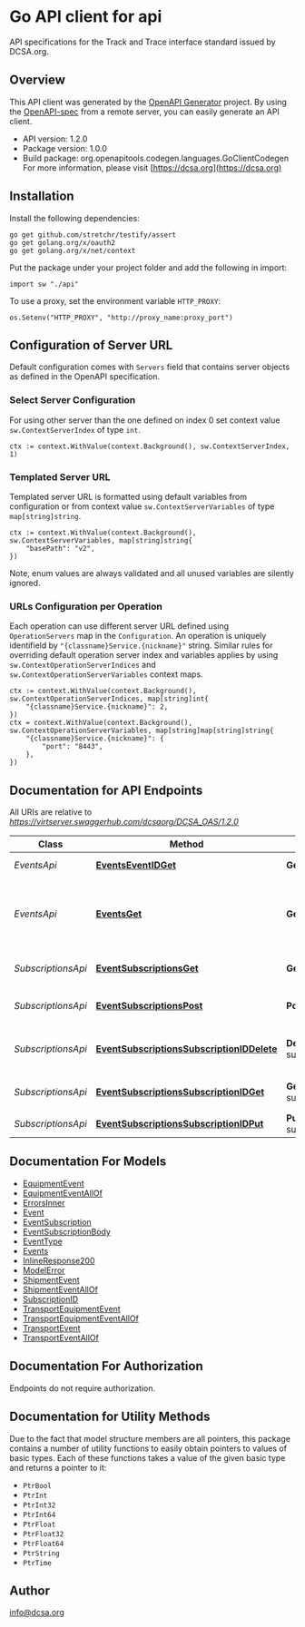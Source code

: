 # Go API client for api

API specifications for the Track and Trace interface standard issued by DCSA.org.

## Overview
This API client was generated by the [OpenAPI Generator](https://openapi-generator.tech) project.  By using the [OpenAPI-spec](https://www.openapis.org/) from a remote server, you can easily generate an API client.

- API version: 1.2.0
- Package version: 1.0.0
- Build package: org.openapitools.codegen.languages.GoClientCodegen
For more information, please visit [https://dcsa.org](https://dcsa.org)

## Installation

Install the following dependencies:

```shell
go get github.com/stretchr/testify/assert
go get golang.org/x/oauth2
go get golang.org/x/net/context
```

Put the package under your project folder and add the following in import:

```golang
import sw "./api"
```

To use a proxy, set the environment variable `HTTP_PROXY`:

```golang
os.Setenv("HTTP_PROXY", "http://proxy_name:proxy_port")
```

## Configuration of Server URL

Default configuration comes with `Servers` field that contains server objects as defined in the OpenAPI specification.

### Select Server Configuration

For using other server than the one defined on index 0 set context value `sw.ContextServerIndex` of type `int`.

```golang
ctx := context.WithValue(context.Background(), sw.ContextServerIndex, 1)
```

### Templated Server URL

Templated server URL is formatted using default variables from configuration or from context value `sw.ContextServerVariables` of type `map[string]string`.

```golang
ctx := context.WithValue(context.Background(), sw.ContextServerVariables, map[string]string{
	"basePath": "v2",
})
```

Note, enum values are always validated and all unused variables are silently ignored.

### URLs Configuration per Operation

Each operation can use different server URL defined using `OperationServers` map in the `Configuration`.
An operation is uniquely identifield by `"{classname}Service.{nickname}"` string.
Similar rules for overriding default operation server index and variables applies by using `sw.ContextOperationServerIndices` and `sw.ContextOperationServerVariables` context maps.

```
ctx := context.WithValue(context.Background(), sw.ContextOperationServerIndices, map[string]int{
	"{classname}Service.{nickname}": 2,
})
ctx = context.WithValue(context.Background(), sw.ContextOperationServerVariables, map[string]map[string]string{
	"{classname}Service.{nickname}": {
		"port": "8443",
	},
})
```

## Documentation for API Endpoints

All URIs are relative to *https://virtserver.swaggerhub.com/dcsaorg/DCSA_OAS/1.2.0*

Class | Method | HTTP request | Description
------------ | ------------- | ------------- | -------------
*EventsApi* | [**EventsEventIDGet**](docs/EventsApi.md#eventseventidget) | **Get** /events/{eventID} | Find events by eventID.
*EventsApi* | [**EventsGet**](docs/EventsApi.md#eventsget) | **Get** /events | Find events by type, Booking Reference, Bill of Lading or Equipment Reference.
*SubscriptionsApi* | [**EventSubscriptionsGet**](docs/SubscriptionsApi.md#eventsubscriptionsget) | **Get** /event-subscriptions | Receive a list of your active subscriptionIDs
*SubscriptionsApi* | [**EventSubscriptionsPost**](docs/SubscriptionsApi.md#eventsubscriptionspost) | **Post** /event-subscriptions | Create an event subscription
*SubscriptionsApi* | [**EventSubscriptionsSubscriptionIDDelete**](docs/SubscriptionsApi.md#eventsubscriptionssubscriptioniddelete) | **Delete** /event-subscriptions/{subscriptionID} | Stop an event subscription, using the subscription ID
*SubscriptionsApi* | [**EventSubscriptionsSubscriptionIDGet**](docs/SubscriptionsApi.md#eventsubscriptionssubscriptionidget) | **Get** /event-subscriptions/{subscriptionID} | Find event subscription by subscription ID
*SubscriptionsApi* | [**EventSubscriptionsSubscriptionIDPut**](docs/SubscriptionsApi.md#eventsubscriptionssubscriptionidput) | **Put** /event-subscriptions/{subscriptionID} | Alter an event subscription


## Documentation For Models

 - [EquipmentEvent](docs/EquipmentEvent.md)
 - [EquipmentEventAllOf](docs/EquipmentEventAllOf.md)
 - [ErrorsInner](docs/ErrorsInner.md)
 - [Event](docs/Event.md)
 - [EventSubscription](docs/EventSubscription.md)
 - [EventSubscriptionBody](docs/EventSubscriptionBody.md)
 - [EventType](docs/EventType.md)
 - [Events](docs/Events.md)
 - [InlineResponse200](docs/InlineResponse200.md)
 - [ModelError](docs/ModelError.md)
 - [ShipmentEvent](docs/ShipmentEvent.md)
 - [ShipmentEventAllOf](docs/ShipmentEventAllOf.md)
 - [SubscriptionID](docs/SubscriptionID.md)
 - [TransportEquipmentEvent](docs/TransportEquipmentEvent.md)
 - [TransportEquipmentEventAllOf](docs/TransportEquipmentEventAllOf.md)
 - [TransportEvent](docs/TransportEvent.md)
 - [TransportEventAllOf](docs/TransportEventAllOf.md)


## Documentation For Authorization

 Endpoints do not require authorization.


## Documentation for Utility Methods

Due to the fact that model structure members are all pointers, this package contains
a number of utility functions to easily obtain pointers to values of basic types.
Each of these functions takes a value of the given basic type and returns a pointer to it:

* `PtrBool`
* `PtrInt`
* `PtrInt32`
* `PtrInt64`
* `PtrFloat`
* `PtrFloat32`
* `PtrFloat64`
* `PtrString`
* `PtrTime`

## Author

info@dcsa.org

